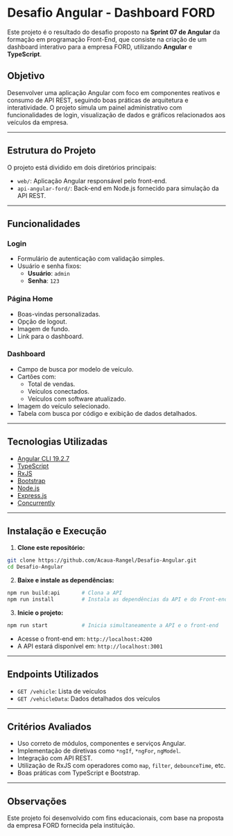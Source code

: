 # Desafio Angular - Dashboard FORD

Este projeto é o resultado do desafio proposto na **Sprint 07 de Angular** da formação em programação Front-End, que consiste na criação de um dashboard interativo para a empresa FORD, utilizando **Angular** e **TypeScript**.

## Objetivo

Desenvolver uma aplicação Angular com foco em componentes reativos e consumo de API REST, seguindo boas práticas de arquitetura e interatividade. O projeto simula um painel administrativo com funcionalidades de login, visualização de dados e gráficos relacionados aos veículos da empresa.

---

## Estrutura do Projeto

O projeto está dividido em dois diretórios principais:

- `web/`: Aplicação Angular responsável pelo front-end.
- `api-angular-ford/`: Back-end em Node.js fornecido para simulação da API REST.

---

## Funcionalidades

### Login
- Formulário de autenticação com validação simples.
- Usuário e senha fixos:  
  - **Usuário**: `admin`  
  - **Senha**: `123`

### Página Home
- Boas-vindas personalizadas.
- Opção de logout.
- Imagem de fundo.
- Link para o dashboard.

### Dashboard
- Campo de busca por modelo de veículo.
- Cartões com:
  - Total de vendas.
  - Veículos conectados.
  - Veículos com software atualizado.
- Imagem do veículo selecionado.
- Tabela com busca por código e exibição de dados detalhados.

---

## Tecnologias Utilizadas

- [Angular CLI 19.2.7](https://angular.io/)
- [TypeScript](https://www.typescriptlang.org/)
- [RxJS](https://rxjs.dev/)
- [Bootstrap](https://getbootstrap.com/)
- [Node.js](https://nodejs.org/)
- [Express.js](https://expressjs.com/)
- [Concurrently](https://www.npmjs.com/package/concurrently)

---

## Instalação e Execução

1. **Clone este repositório:**

```bash
git clone https://github.com/Acaua-Rangel/Desafio-Angular.git
cd Desafio-Angular
````

2. **Baixe e instale as dependências:**

```bash
npm run build:api       # Clona a API
npm run install         # Instala as dependências da API e do Front-end
```

3. **Inicie o projeto:**

```bash
npm run start           # Inicia simultaneamente a API e o front-end
```

* Acesse o front-end em: `http://localhost:4200`
* A API estará disponível em: `http://localhost:3001`

---

## Endpoints Utilizados

* `GET /vehicle`: Lista de veículos
* `GET /vehicleData`: Dados detalhados dos veículos

---

## Critérios Avaliados

* Uso correto de módulos, componentes e serviços Angular.
* Implementação de diretivas como `*ngIf`, `*ngFor`, `ngModel`.
* Integração com API REST.
* Utilização de RxJS com operadores como `map`, `filter`, `debounceTime`, etc.
* Boas práticas com TypeScript e Bootstrap.

---

## Observações

Este projeto foi desenvolvido com fins educacionais, com base na proposta da empresa FORD fornecida pela instituição.
